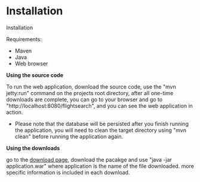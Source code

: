 # Installation #

Installation

Requirements:

  * Maven
  * Java
  * Web browser

**Using the source code**

To run the web application, download the source code, use the "mvn jetty:run" command on the projects root directory, after all one-time downloads are complete, you can go to your browser and go to "http://localhost:8080/flightsearch", and you can see the web application in action.

  * Please note that the database will be persisted after you finish running the application, you will need to clean the target directory using "mvn clean" before running the application again.

**Using the downloads**

go to the [download page](http://code.google.com/p/flightsearch/downloads/list), download the pacakge and use "java -jar application.war" where application is the name of the file downloaded. more specific information is included in each download.